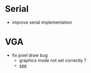 # Serial

- improve serial implementation

# VGA

- fix pixel draw bug
  - graphics mode not set correctly ?
  - [see](https://wiki.osdev.org/VGA_Hardware#Sample_timing_scheme)
